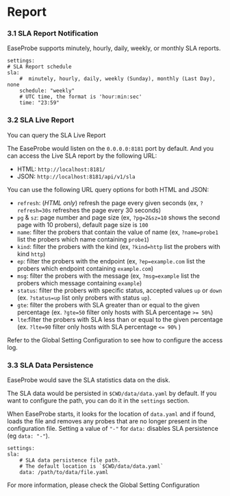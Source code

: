 # Report

### 3.1 SLA Report Notification

EaseProbe supports minutely, hourly, daily, weekly, or monthly SLA reports.

```
settings:
# SLA Report schedule
sla:
    #  minutely, hourly, daily, weekly (Sunday), monthly (Last Day), none
    schedule: "weekly"
    # UTC time, the format is 'hour:min:sec'
    time: "23:59"
```

### 3.2 SLA Live Report

You can query the SLA Live Report

The EaseProbe would listen on the `0.0.0.0:8181` port by default. And you can access the Live SLA report by the following URL:

* HTML: `http://localhost:8181/`
* JSON: `http://localhost:8181/api/v1/sla`

You can use the following URL query options for both HTML and JSON:

* `refresh`: (_HTML only_) refresh the page every given seconds (ex, `?refresh=30s` refreshes the page every 30 seconds)
* `pg` & `sz`: page number and page size (ex, `?pg=2&sz=10` shows the second page with 10 probers), default page size is `100`
* `name`: filter the probers that contain the value of name (ex, `?name=probe1` list the probers which name containing `probe1`)
* `kind`: filter the probers with the kind (ex, `?kind=http` list the probers with kind `http`)
* `ep`: filter the probers with the endpoint (ex, `?ep=example.com` list the probers which endpoint containing `example.com`)
* `msg`: filter the probers with the message (ex, `?msg=example` list the probers which message containing `example`)
* `status`: filter the probers with specific status, accepted values `up` or `down` (ex. `?status=up` list only probers with status `up`).
* `gte`: filter the probers with SLA greater than or equal to the given percentage (ex. `?gte=50` filter only hosts with SLA percentage `>= 50%`)
* `lte`:filter the probers with SLA less than or equal to the given percentage (ex. `?lte=90` filter only hosts with SLA percentage `<= 90%` )

Refer to the Global Setting Configuration to see how to configure the access log.

### 3.3 SLA Data Persistence

EaseProbe would save the SLA statistics data on the disk.

The SLA data would be persisted in `$CWD/data/data.yaml` by default. If you want to configure the path, you can do it in the `settings` section.

When EaseProbe starts, it looks for the location of `data.yaml` and if found, loads the file and removes any probes that are no longer present in the configuration file. Setting a value of `"-"` for `data:` disables SLA persistence (eg `data: "-"`).

```
settings:
sla:
    # SLA data persistence file path.
    # The default location is `$CWD/data/data.yaml`
    data: /path/to/data/file.yaml
```

For more information, please check the Global Setting Configuration
